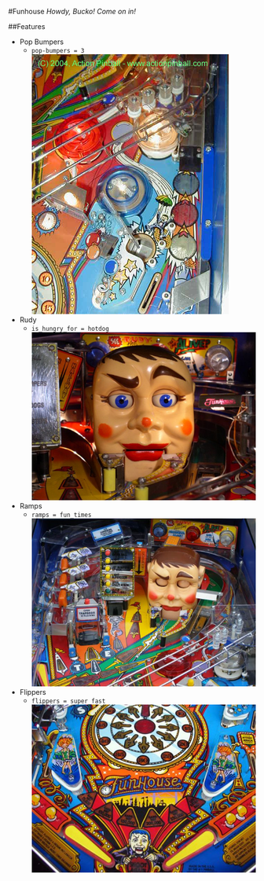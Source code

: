 #Funhouse
*Howdy, Bucko! Come on in!*

##Features
* Pop Bumpers
    * `pop-bumpers = 3`![pop-bumpers](funhouse_pops.jpg)
* Rudy
    * `is_hungry_for = hotdog`![rudy-head](rudy-pic.jpg)
* Ramps
    * `ramps = fun_times`![funhouse-ramps](funhouse-ramps.jpg)
* Flippers
    * `flippers = super_fast`![funhouse-flips](funhouse-flips.jpg)
    


